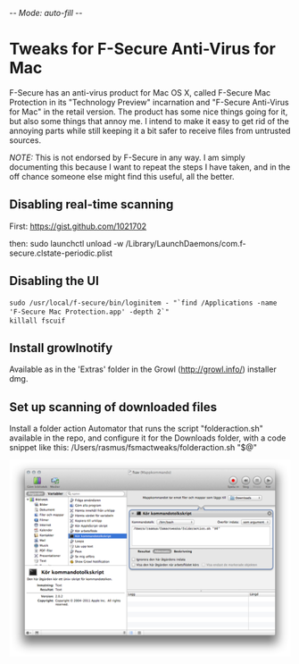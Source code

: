 -*- Mode: auto-fill -*-

Tweaks for F-Secure Anti-Virus for Mac
======================================

F-Secure has an anti-virus product for Mac OS X, called F-Secure Mac
Protection in its "Technology Preview" incarnation and "F-Secure
Anti-Virus for Mac" in the retail version. The product has some nice
things going for it, but also some things that annoy me. I intend to
make it easy to get rid of the annoying parts while still keeping it a
bit safer to receive files from untrusted sources.

*NOTE:* This is not endorsed by F-Secure in any way. I am simply
documenting this because I want to repeat the steps I have taken, and
in the off chance someone else might find this useful, all the
better.


Disabling real-time scanning
----------------------------

First: https://gist.github.com/1021702

then:
	sudo launchctl unload -w /Library/LaunchDaemons/com.f-secure.clstate-periodic.plist

Disabling the UI
----------------

	sudo /usr/local/f-secure/bin/loginitem - "`find /Applications -name 'F-Secure Mac Protection.app' -depth 2`"
	killall fscuif

Install growlnotify
-------------------

Available as in the 'Extras' folder in the Growl (http://growl.info/)
installer dmg.

Set up scanning of downloaded files
-----------------------------------

Install a folder action Automator that runs the script
"folderaction.sh" available in the repo, and configure it for the
Downloads folder, with a code snippet like this:
	  /Users/rasmus/fsmactweaks/folderaction.sh "$@"

![Automator screenshot](folderaction.png)
